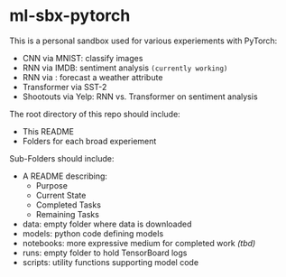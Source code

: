 # ml-sbx-pytorch
This is a personal sandbox used for various experiements with PyTorch:
* CNN via MNIST: classify images
* RNN via IMDB: sentiment analysis `(currently working)`
* RNN via <tbd>: forecast a weather attribute
* Transformer via SST-2
* Shootouts via Yelp: RNN vs. Transformer on sentiment analysis

The root directory of this repo should include:
* This README
* Folders for each broad experiement

Sub-Folders should include:
* A README describing:
    * Purpose
    * Current State
    * Completed Tasks
    * Remaining Tasks
* data: empty folder where data is downloaded
* models: python code defining models
* notebooks: more expressive medium for completed work *(tbd)*
* runs: empty folder to hold TensorBoard logs
* scripts: utility functions supporting model code